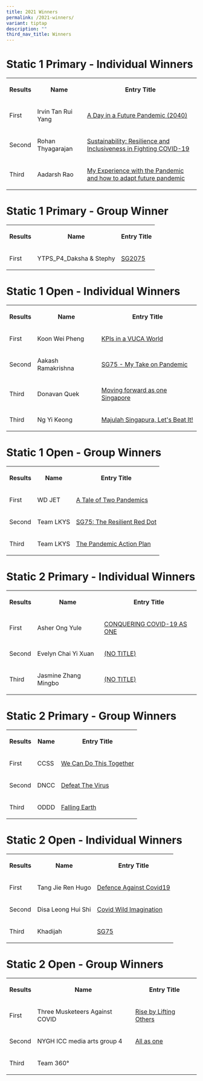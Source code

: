 ```yaml
---
title: 2021 Winners
permalink: /2021-winners/
variant: tiptap
description: ""
third_nav_title: Winners
---
```

<h1><strong>Static 1 Primary - Individual Winners</strong></h1>
<table style="minWidth: 75px">
<colgroup>
<col>
<col>
<col>
</colgroup>
<tbody>
<tr>
<th rowspan="1" colspan="1">
<p>Results</p>
</th>
<th rowspan="1" colspan="1">
<p>Name</p>
</th>
<th rowspan="1" colspan="1">
<p>Entry Title</p>
</th>
</tr>
<tr>
<td rowspan="1" colspan="1">
<p>First</p>
</td>
<td rowspan="1" colspan="1">
<p>Irvin Tan Rui Yang</p>
</td>
<td rowspan="1" colspan="1">
<p><a href="https://www.sg75.sg/entries/2021/static-1-primary/21S1-IND-1004.pdf?fbclid=IwAR1w9XKmWaLWvC9bfWDHnfRElFyJoSpLWJtH7iDPu9CuNaI4QFfcgOOfb5g" rel="noopener nofollow" target="_blank">A Day in a Future Pandemic (2040)</a>
</p>
</td>
</tr>
<tr>
<td rowspan="1" colspan="1">
<p>Second</p>
</td>
<td rowspan="1" colspan="1">
<p>Rohan Thyagarajan</p>
</td>
<td rowspan="1" colspan="1">
<p><a href="https://www.sg75.sg/entries/2021/static-1-primary/21S1-IND-1009.pdf?fbclid=IwAR3utqBV2gVxkNsxOC2oKd8eyVEPD7RSGE-FV5uD_cZvo6WQNJ5YWf29ziE" rel="noopener nofollow" target="_blank">Sustainability: Resilience and Inclusiveness in Fighting COVID-19</a>
</p>
</td>
</tr>
<tr>
<td rowspan="1" colspan="1">
<p>Third</p>
</td>
<td rowspan="1" colspan="1">
<p>Aadarsh Rao</p>
</td>
<td rowspan="1" colspan="1">
<p><a href="https://www.sg75.sg/entries/2021/static-1-primary/21S1-IND-1034.pdf?fbclid=IwAR0xFB4frI4DujyqfOBpJ3Y1OdG1JOQ7dpAaQdRhTre-SMgTn-G3z-_mMNI" rel="noopener nofollow" target="_blank">My Experience with the Pandemic and how to adapt future pandemic</a>
</p>
</td>
</tr>
</tbody>
</table>
<h1><strong>Static 1 Primary - Group Winner</strong></h1>
<table style="minWidth: 75px">
<colgroup>
<col>
<col>
<col>
</colgroup>
<tbody>
<tr>
<th rowspan="1" colspan="1">
<p>Results</p>
</th>
<th rowspan="1" colspan="1">
<p>Name</p>
</th>
<th rowspan="1" colspan="1">
<p>Entry Title</p>
</th>
</tr>
<tr>
<td rowspan="1" colspan="1">
<p>First</p>
</td>
<td rowspan="1" colspan="1">
<p>YTPS_P4_Daksha &amp; Stephy</p>
</td>
<td rowspan="1" colspan="1">
<p><a href="https://www.sg75.sg/entries/2021/static-1-primary/21S1-GRP-2009.pdf?fbclid=IwAR3zCBkb7vTYgkWqzHUCvdVZOE80Ri7wEYi-k-6AH9B2n8vScKK94nvcUHc" rel="noopener nofollow" target="_blank">SG2075</a>
</p>
</td>
</tr>
</tbody>
</table>
<h1><strong>Static 1 Open - Individual Winners</strong></h1>
<table style="minWidth: 75px">
<colgroup>
<col>
<col>
<col>
</colgroup>
<tbody>
<tr>
<th rowspan="1" colspan="1">
<p>Results</p>
</th>
<th rowspan="1" colspan="1">
<p>Name</p>
</th>
<th rowspan="1" colspan="1">
<p>Entry Title</p>
</th>
</tr>
<tr>
<td rowspan="1" colspan="1">
<p>First</p>
</td>
<td rowspan="1" colspan="1">
<p>Koon Wei Pheng</p>
</td>
<td rowspan="1" colspan="1">
<p><a href="https://www.sg75.sg/entries/2021/static-1-open/21S1-IND-1029.pdf?fbclid=IwAR0JnkBgDl1xv4ioQUYYPgDWDc84EEJOQVORsunjDCqz1vOh1h-NLb90WBg" rel="noopener nofollow" target="_blank">KPIs in a VUCA World</a>
</p>
</td>
</tr>
<tr>
<td rowspan="1" colspan="1">
<p>Second</p>
</td>
<td rowspan="1" colspan="1">
<p>Aakash Ramakrishna</p>
</td>
<td rowspan="1" colspan="1">
<p><a href="https://www.sg75.sg/entries/2021/static-1-open/21S1-IND-1032.pdf?fbclid=IwAR1X8JBAjmAX3E57eBDb5-jJiVmeOW032sfPymfGcRQ4QR9Xhont-s0_6IM" rel="noopener nofollow" target="_blank">SG75 - My Take on Pandemic</a>
</p>
</td>
</tr>
<tr>
<td rowspan="1" colspan="1">
<p>Third</p>
</td>
<td rowspan="1" colspan="1">
<p>Donavan Quek</p>
</td>
<td rowspan="1" colspan="1">
<p><a href="https://www.sg75.sg/entries/2021/static-1-open/21S1-IND-1028.pdf?fbclid=IwAR1D3vCjLB5E-jG2RkofFwdsX7nwRCp0oSMU8B6t5iylT6Puc1XajgqJxcw" rel="noopener nofollow" target="_blank">Moving forward as one Singapore</a>
</p>
</td>
</tr>
<tr>
<td rowspan="1" colspan="1">
<p>Third</p>
</td>
<td rowspan="1" colspan="1">
<p>Ng Yi Keong</p>
</td>
<td rowspan="1" colspan="1">
<p><a href="https://www.sg75.sg/entries/2021/static-1-open/21S1-IND-1033.pdf?fbclid=IwAR3ygSPlMFjdvNeGDoSBr5VqYSKookjk6epDcuHtaaVCVKnYy8UH0C9SASo" rel="noopener nofollow" target="_blank">Majulah Singapura, Let's Beat It!</a>
</p>
</td>
</tr>
</tbody>
</table>
<h1><strong>Static 1 Open - Group Winners</strong></h1>
<table style="minWidth: 75px">
<colgroup>
<col>
<col>
<col>
</colgroup>
<tbody>
<tr>
<th rowspan="1" colspan="1">
<p>Results</p>
</th>
<th rowspan="1" colspan="1">
<p>Name</p>
</th>
<th rowspan="1" colspan="1">
<p>Entry Title</p>
</th>
</tr>
<tr>
<td rowspan="1" colspan="1">
<p>First</p>
</td>
<td rowspan="1" colspan="1">
<p>WD JET</p>
</td>
<td rowspan="1" colspan="1">
<p><a href="https://www.sg75.sg/entries/2021/static-1-open/21S1-GRP-2004.pdf" rel="noopener nofollow" target="_blank">A Tale of Two Pandemics</a>
</p>
</td>
</tr>
<tr>
<td rowspan="1" colspan="1">
<p>Second</p>
</td>
<td rowspan="1" colspan="1">
<p>Team LKYS</p>
</td>
<td rowspan="1" colspan="1">
<p><a href="https://www.sg75.sg/entries/2021/static-1-open/21S1-GRP-2005.pdf" rel="noopener nofollow" target="_blank">SG75: The Resilient Red Dot</a>
</p>
</td>
</tr>
<tr>
<td rowspan="1" colspan="1">
<p>Third</p>
</td>
<td rowspan="1" colspan="1">
<p>Team LKYS</p>
</td>
<td rowspan="1" colspan="1">
<p><a href="https://www.sg75.sg/entries/2021/static-1-open/21S1-GRP-2007.pdf" rel="noopener nofollow" target="_blank">The Pandemic Action Plan</a>
</p>
</td>
</tr>
</tbody>
</table>
<h1><strong>Static 2 Primary - Individual Winners</strong></h1>
<table style="minWidth: 75px">
<colgroup>
<col>
<col>
<col>
</colgroup>
<tbody>
<tr>
<th rowspan="1" colspan="1">
<p>Results</p>
</th>
<th rowspan="1" colspan="1">
<p>Name</p>
</th>
<th rowspan="1" colspan="1">
<p>Entry Title</p>
</th>
</tr>
<tr>
<td rowspan="1" colspan="1">
<p>First</p>
</td>
<td rowspan="1" colspan="1">
<p>Asher Ong Yule</p>
</td>
<td rowspan="1" colspan="1">
<p><a href="https://www.facebook.com/oursg75/photos/a.830960504254501/830959487587936/?type=3&amp;theater" rel="noopener nofollow" target="_blank">CONQUERING COVID-19 AS ONE</a>
</p>
</td>
</tr>
<tr>
<td rowspan="1" colspan="1">
<p>Second</p>
</td>
<td rowspan="1" colspan="1">
<p>Evelyn Chai Yi Xuan</p>
</td>
<td rowspan="1" colspan="1">
<p><a href="https://www.facebook.com/oursg75/photos/a.830960504254501/830959317587953/?type=3&amp;theater" rel="noopener nofollow" target="_blank">(NO TITLE)</a>
</p>
</td>
</tr>
<tr>
<td rowspan="1" colspan="1">
<p>Third</p>
</td>
<td rowspan="1" colspan="1">
<p>Jasmine Zhang Mingbo</p>
</td>
<td rowspan="1" colspan="1">
<p><a href="https://www.facebook.com/oursg75/photos/a.830960504254501/830959334254618/?type=3&amp;theater" rel="noopener nofollow" target="_blank">(NO TITLE)</a>
</p>
</td>
</tr>
</tbody>
</table>
<h1><strong>Static 2 Primary - Group Winners</strong></h1>
<table style="minWidth: 75px">
<colgroup>
<col>
<col>
<col>
</colgroup>
<tbody>
<tr>
<th rowspan="1" colspan="1">
<p>Results</p>
</th>
<th rowspan="1" colspan="1">
<p>Name</p>
</th>
<th rowspan="1" colspan="1">
<p>Entry Title</p>
</th>
</tr>
<tr>
<td rowspan="1" colspan="1">
<p>First</p>
</td>
<td rowspan="1" colspan="1">
<p>CCSS</p>
</td>
<td rowspan="1" colspan="1">
<p><a href="https://www.facebook.com/oursg75/photos/a.830960504254501/830959947587890/?type=3&amp;theater" rel="noopener nofollow" target="_blank">We Can Do This Together</a>
</p>
</td>
</tr>
<tr>
<td rowspan="1" colspan="1">
<p>Second</p>
</td>
<td rowspan="1" colspan="1">
<p>DNCC</p>
</td>
<td rowspan="1" colspan="1">
<p><a href="https://www.facebook.com/oursg75/photos/a.830960504254501/830959834254568/?type=3&amp;theater" rel="noopener nofollow" target="_blank">Defeat The Virus</a>
</p>
</td>
</tr>
<tr>
<td rowspan="1" colspan="1">
<p>Third</p>
</td>
<td rowspan="1" colspan="1">
<p>ODDD</p>
</td>
<td rowspan="1" colspan="1">
<p><a href="https://www.facebook.com/oursg75/photos/a.830960504254501/830959840921234/?type=3&amp;theater" rel="noopener nofollow" target="_blank">Falling Earth</a>
</p>
</td>
</tr>
</tbody>
</table>
<h1><strong>Static 2 Open - Individual Winners</strong></h1>
<table style="minWidth: 75px">
<colgroup>
<col>
<col>
<col>
</colgroup>
<tbody>
<tr>
<th rowspan="1" colspan="1">
<p>Results</p>
</th>
<th rowspan="1" colspan="1">
<p>Name</p>
</th>
<th rowspan="1" colspan="1">
<p>Entry Title</p>
</th>
</tr>
<tr>
<td rowspan="1" colspan="1">
<p>First</p>
</td>
<td rowspan="1" colspan="1">
<p>Tang Jie Ren Hugo</p>
</td>
<td rowspan="1" colspan="1">
<p><a href="https://www.facebook.com/oursg75/photos/a.830984157585469/830982264252325/?type=3&amp;theater" rel="noopener nofollow" target="_blank">Defence Against Covid19</a>
</p>
</td>
</tr>
<tr>
<td rowspan="1" colspan="1">
<p>Second</p>
</td>
<td rowspan="1" colspan="1">
<p>Disa Leong Hui Shi</p>
</td>
<td rowspan="1" colspan="1">
<p><a href="https://www.facebook.com/oursg75/photos/a.830984157585469/830982194252332/?type=3&amp;theater" rel="noopener nofollow" target="_blank">Covid Wild Imagination</a>
</p>
</td>
</tr>
<tr>
<td rowspan="1" colspan="1">
<p>Third</p>
</td>
<td rowspan="1" colspan="1">
<p>Khadijah</p>
</td>
<td rowspan="1" colspan="1">
<p><a href="https://www.facebook.com/oursg75/photos/a.830984157585469/830982234252328/?type=3&amp;theater" rel="noopener nofollow" target="_blank">SG75</a>
</p>
</td>
</tr>
</tbody>
</table>
<h1><strong>Static 2 Open - Group Winners</strong></h1>
<table style="minWidth: 75px">
<colgroup>
<col>
<col>
<col>
</colgroup>
<tbody>
<tr>
<th rowspan="1" colspan="1">
<p>Results</p>
</th>
<th rowspan="1" colspan="1">
<p>Name</p>
</th>
<th rowspan="1" colspan="1">
<p>Entry Title</p>
</th>
</tr>
<tr>
<td rowspan="1" colspan="1">
<p>First</p>
</td>
<td rowspan="1" colspan="1">
<p>Three Musketeers Against COVID</p>
</td>
<td rowspan="1" colspan="1">
<p><a href="https://www.facebook.com/oursg75/photos/a.830984157585469/830983404252211/?type=3&amp;theater" rel="noopener nofollow" target="_blank">Rise by Lifting Others</a>
</p>
</td>
</tr>
<tr>
<td rowspan="1" colspan="1">
<p>Second</p>
</td>
<td rowspan="1" colspan="1">
<p>NYGH ICC media arts group 4</p>
</td>
<td rowspan="1" colspan="1">
<p><a href="https://www.facebook.com/oursg75/photos/a.830984157585469/830983310918887/?type=3&amp;theater" rel="noopener nofollow" target="_blank">All as one</a>
</p>
</td>
</tr>
<tr>
<td rowspan="1" colspan="1">
<p>Third</p>
</td>
<td rowspan="1" colspan="1">
<p>Team 360°</p>
</td>
<td rowspan="1" colspan="1">
<p></p>
</td>
</tr>
</tbody>
</table>
<p></p>
